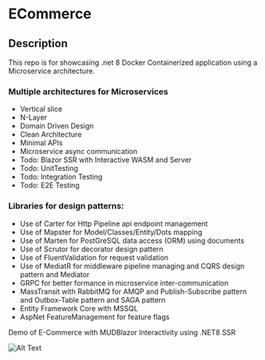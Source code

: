 # ECommerce

## Description

This repo is for showcasing .net 8 Docker Containerized application using a Microservice architecture.

### Multiple architectures for Microservices
- Vertical slice
- N-Layer
- Domain Driven Design
- Clean Architecture
- Minimal APIs
- Microservice async communication
- Todo: Blazor SSR with Interactive WASM and Server
- Todo: UnitTesting
- Todo: Integration Testing
- Todo: E2E Testing

### Libraries for design patterns:
- Use of Carter for Http Pipeline api endpoint management
- Use of Mapster for Model/Classes/Entity/Dots mapping
- Use of Marten for PostGreSQL data access (ORM) using documents 
- Use of Scrutor for decorator design pattern
- Use of FluentValidation for request validation
- Use of MediatR for middleware pipeline managing and CQRS design pattern and Mediator
- GRPC for better formance in microservice inter-communication
- MassTransit with RabbitMQ for AMQP and Publish-Subscribe pattern and Outbox-Table pattern and SAGA pattern
- Entity Framework Core with MSSQL
- AspNet FeatureManagement for feature flags

Demo of E-Commerce with MUDBlazor Interactivity using .NET8 SSR

![Alt Text](/demo-ecommercee.gif)